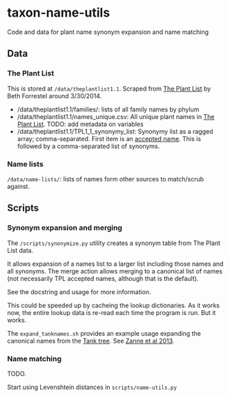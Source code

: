 taxon-name-utils
================

Code and data for plant name synonym expansion and name matching


## Data ##

### The Plant List ###

This is stored at `/data/theplantlist1.1`.  Scraped from [The Plant List][TPL] by Beth Forrestel around 3/30/2014.

- /data/theplantlist1.1/families/: lists of all family names by phylum
- /data/theplantlist1.1/names_unique.csv: All unique plant names in [The Plant List][TPL].  TODO: add metadata on variables
- /data/theplantlist1.1/TPL1_1_synonymy_list: Synonymy list as a ragged array; comma-separated.  First item is an [accepted name][TPL-accepted].  This is followed by a comma-separated list of synonyms.


### Name lists ###

`/data/name-lists/`: lists of names form other sources to match/scrub against.

## Scripts ##

### Synonym expansion and merging ###

The `/scripts/synonymize.py` utility creates a synonym table from The Plant List data.

It allows expansion of a names list to a larger list including those names and all
synonyms. The merge action allows merging to a canonical list of names (not
necessarily TPL accepted names, although that is the default).

See the docstring and usage for more information.

This could be speeded up by cacheing the lookup dictionaries. As it works now,
the entire lookup data is re-read each time the program is run. But it works.

The `expand_tanknames.sh` provides an example usage expanding the canonical names from the [Tank tree][TankTree]. See [Zanne et al 2013][Zanne-etal-2013]. 

### Name matching ###

TODO.

Start using Levenshtein distances in `scripts/name-utils.py`


[TPL]: http://www.theplantlist.org/
[TPL-accepted]: http://www.theplantlist.org/1.1/about/#accepted
[TankTree]: http://datadryad.org/resource/doi:10.5061/dryad.63q27/3
[Zanne-etal-2013]: http://www.nature.com/nature/journal/v506/n7486/full/nature12872.html
